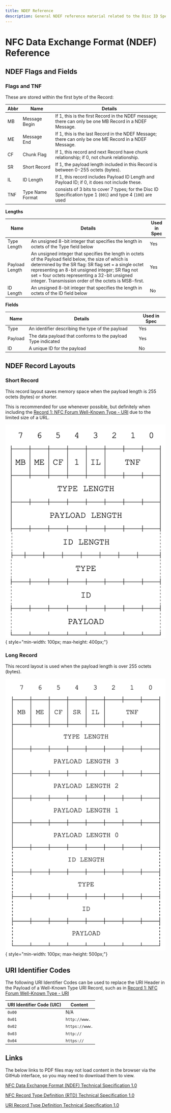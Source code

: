 ```yaml
---
title: NDEF Reference
description: General NDEF reference material related to the Disc ID Specification
---
```



# NFC Data Exchange Format (NDEF) Reference

## NDEF Flags and Fields 

### Flags and TNF
These are stored within the first byte of the Record:

| Abbr | Name             | Details |
|------|------------------|---------|
| MB   | Message Begin    | If 1, this is the first Record in the NDEF message; there can only be one MB Record in a NDEF Message. |
| ME   | Message End      | If 1, this is the last Record in the NDEF Message; there can only be one ME Record in a NDEF Message. |
| CF   | Chunk Flag       | If 1, this record and next Record have chunk relationship; if 0, not chunk relationship. |
| SR   | Short Record     | If 1, the payload length included in this Record is between 0-255 octets (bytes). |
| IL   | ID Length        | If 1, this record includes Payload ID Length and Payload ID; if 0, it does not include these. |
| TNF  | Type Name Format | consists of 3 bits to cover 7 types; for the Disc ID Specification type 1 (`001`) and type 4 (`100`) are used |

**Lengths**

| Name           | Details | Used in Spec |
|----------------|---------|--------------|
| Type Length    | An unsigned 8-bit integer that specifies the length in octets of the Type field below | Yes |
| Payload Length | An unsigned integer that specifies the length in octets of the Payload field below, the size of which is determined by the SR flag: SR flag set = a single octet representing an 8-bit unsigned integer; SR flag not set = four octets representing a 32-bit unsigned integer. Transmission order of the octets is MSB-first. | Yes |
| ID Length      | An unsigned 8-bit integer that specifies the length in octets of the ID field below | No |

**Fields**

| Name    | Details | Used in Spec |
|---------|---------|--------------|
| Type    | An identifier describing the type of the payload | Yes |
| Payload | The data payload that conforms to the payload Type indicated | Yes |
| ID      | A unique ID for the payload | No |

## NDEF Record Layouts

### Short Record
This record layout saves memory space when the payload length is 255 octets (bytes) or shorter.

This is recommended for use whenever possible, but definitely when including the [Record 1: NFC Forum Well-Known Type - URI](disc-id.md#record-1-nfc-forum-well-known-type-uri) due to the limited size of a URL.

![NDEF Short Record Layout](../images/NDEF_Short_Record_Layout.png){ style="min-width: 100px; max-height: 400px;"}

### Long Record
This record layout is used when the payload length is over 255 octets (bytes).

![NDEF Record Layout](../images/NDEF_Record_Layout.png){ style="min-width: 100px; max-height: 500px;"}

## URI Identifier Codes
The following URI Identifier Codes can be used to replace the URI Header in the Payload of a Well-Known Type URI Record, such as in [Record 1: NFC Forum Well-Known Type - URI](../specifications/disc-id.md#record-1-nfc-forum-well-known-type-uri)

| URI Identifier Code (UIC) | Content        |
|---------------------------|----------------|
| `0x00`                    | N/A            |
| `0x01`                    | `http://www.`  |
| `0x02`                    | `https://www.` |
| `0x03`                    | `http://`      |
| `0x04`                    | `https://`     |

## Links
The below links to PDF files may not load content in the browser via the GitHub interface, so you may need to download them to view.

[NFC Data Exchange Format (NDEF) Technical Specification 1.0](https://github.com/haldean/ndef/blob/master/docs/NFCForum-TS-NDEF_1.0.pdf)

[NFC Record Type Definition (RTD) Technical Specification 1.0](https://github.com/haldean/ndef/blob/master/docs/NFCForum-TS-RTD_1.0.pdf)

[URI Record Type Definition Technical Specification 1.0](https://github.com/haldean/ndef/blob/master/docs/NFCForum-TS-RTD_URI_1.0.pdf)